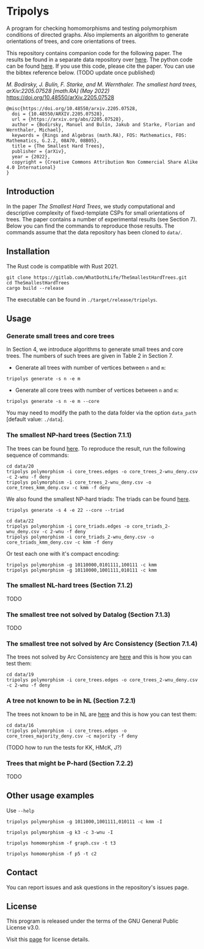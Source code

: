 Tripolys
====================================

A program for checking homomorphisms and testing polymorphism conditions of
directed graphs. Also implements an algorithm to generate orientations of trees,
and core orientations of trees. 

This repository contains companion code for the following paper. The results  be
found in a separate data repository over
[here](https://github.com/WhatDothLife/HardTreesData). The python code can be
found [here](https://github.com/Zerwas/TheSmallestHardTreesPython).  If you use
this code, please cite the paper. You can use the bibtex reference below. (TODO
update once published)

_M. Bodirsky, J. Bulín, F. Starke, and M. Wernthaler. The smallest hard trees, arXiv:2205.07528 [math.RA] (May 2022)_
https://doi.org/10.48550/arXiv.2205.07528
 
```
@misc{https://doi.org/10.48550/arxiv.2205.07528,
  doi = {10.48550/ARXIV.2205.07528},
  url = {https://arxiv.org/abs/2205.07528},
  author = {Bodirsky, Manuel and Bulín, Jakub and Starke, Florian and Wernthaler, Michael},  
  keywords = {Rings and Algebras (math.RA), FOS: Mathematics, FOS: Mathematics, G.2.2, 08A70, 08B05},  
  title = {The Smallest Hard Trees},
  publisher = {arXiv},
  year = {2022},
  copyright = {Creative Commons Attribution Non Commercial Share Alike 4.0 International}
}
```

Introduction
-----------------
In the paper *The Smallest Hard Trees*, we study computational and descriptive
complexity of fixed-template CSPs for small orientations of trees. The paper
contains a number of experimental results (see Section 7). Below you can find
the commands to reproduce those results. The commands assume that the data
repository has been cloned to `data/`.

Installation
-----------------
The Rust code is compatible with Rust 2021.

```
git clone https://gitlab.com/WhatDothLife/TheSmallestHardTrees.git
cd TheSmallestHardTrees
cargo build --release
```
The executable can be found in `./target/release/tripolys`.


Usage
-----------------

### Generate small trees and core trees
In Section 4, we introduce algorithms to generate small trees and core trees.
The numbers of such trees are given in Table 2 in Section 7.

- Generate all trees with number of vertices between `n` and `m`:
```
tripolys generate -s n -e m
```

- Generate all core trees with number of vertices between `n` and `m`:
  
```
tripolys generate -s n -e m --core
```

You may need to modify the path to the data folder via the option `data_path`
[default value: `./data`]. 

### The smallest NP-hard trees (Section 7.1.1) 

The trees can be found
[here](https://github.com/WhatDothLife/HardTreesData/blob/master/20/core_trees_kmm_deny.csv).
To reproduce the result, run the following sequence of commands:

```
cd data/20
tripolys polymorphism -i core_trees.edges -o core_trees_2-wnu_deny.csv -c 2-wnu -f deny
tripolys polymorphism -i core_trees_2-wnu_deny.csv -o core_trees_kmm_deny.csv -c kmm -f deny
```

We also found the smallest NP-hard triads: 
The triads can be found [here](https://github.com/WhatDothLife/HardTreesData/blob/master/22/core_triads_kmm_deny.csv).

```
tripolys generate -s 4 -e 22 --core --triad
```

```
cd data/22
tripolys polymorphism -i core_triads.edges -o core_triads_2-wnu_deny.csv -c 2-wnu -f deny
tripolys polymorphism -i core_triads_2-wnu_deny.csv -o core_triads_kmm_deny.csv -c kmm -f deny
```

Or test each one with it's compact encoding:

```
tripolys polymorphism -g 10110000,0101111,100111 -c kmm
tripolys polymorphism -g 10110000,1001111,010111 -c kmm
```


### The smallest NL-hard trees (Section 7.1.2)

TODO

### The smallest tree not solved by Datalog (Section 7.1.3)

TODO

### The smallest tree not solved by Arc Consistency (Section 7.1.4)

The trees not solved by Arc Consistency are
[here](https://github.com/WhatDothLife/HardTreesData/blob/master/19/core_trees_2-wnu_deny.csv)
and this is how you can test them:

```
cd data/19
tripolys polymorphism -i core_trees.edges -o core_trees_2-wnu_deny.csv -c 2-wnu -f deny
```


### A tree not known to be in NL (Section 7.2.1)

The trees not known to be in NL are
[here](https://github.com/WhatDothLife/HardTreesData/blob/master/16/core_trees_majority_deny.csv)
and this is how you can test them:

```
cd data/16
tripolys polymorphism -i core_trees.edges -o core_trees_majority_deny.csv -c majority -f deny
```

(TODO how to run the tests for KK, HMcK, J?)

### Trees that might be P-hard (Section 7.2.2)

TODO

Other usage examples
-----------------
Use `--help`
```
tripolys polymorphism -g 1011000,1001111,010111 -c kmm -I
```
```
tripolys polymorphism -g k3 -c 3-wnu -I
```
```
tripolys homomorphism -f graph.csv -t t3
```
```
tripolys homomorphism -f p5 -t c2
```

Contact
-----------------
You can report issues and ask questions in the repository's issues page. 

License
-----------------
This program is released under the terms of the GNU General Public License v3.0.

Visit this [page](http://gnugpl.org/) for license details.
